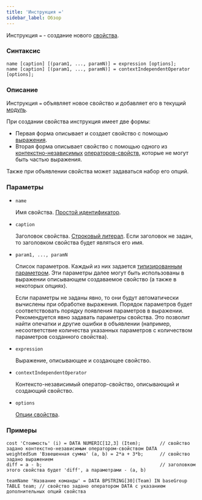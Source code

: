 ```yaml
---
title: 'Инструкция ='
sidebar_label: Обзор
---
```


Инструкция `=` - создание нового [свойства](Properties.md).

### Синтаксис

    name [caption] [(param1, ..., paramN)] = expression [options];
    name [caption] [(param1, ..., paramN)] = contextIndependentOperator [options];

### Описание

Инструкция `=` объявляет новое свойство и добавляет его в текущий [модуль](Modules.md).

При создании свойства инструкция имеет две формы:

- Первая форма описывает и создает свойство с помощью [выражения](Expression.md). 
- Вторая форма описывает свойство с помощью одного из [контекстно-независимых](Property_operators.md#contextindependent) [операторов-свойств](Property_operators.md), которые не могут быть частью выражения.

Также при объявлении свойства может задаваться набор его опций.   

### Параметры

- `name`

    Имя свойства. [Простой идентификатор](IDs.md).

- `caption`

    Заголовок свойства. [Строковый литерал](Literals.md#strliteral-broken). Если заголовок не задан, то заголовком свойства будет являться его имя.

- `param1, ..., paramN`

    Список параметров. Каждый из них задается [типизированным параметром](IDs.md#paramid-broken). Эти параметры далее могут быть использованы в выражении описывающем создаваемое свойство (а также в некоторых опциях).

    Если параметры не заданы явно, то они будут автоматически вычислены при обработке выражения. Порядок параметров будет соответствовать порядку появления параметров в выражении. Рекомендуется явно задавать параметры свойства. Это позволит найти опечатки и другие ошибки в объявлении (например, несоответствие количества указанных параметров с количеством параметров созданного свойства).

- `expression`

    Выражение, описывающее и создающее свойство. 

- `contextIndependentOperator`

    Контексто-независимый оператор-свойство, описывающий и создающий свойство. 

- `options`

    [Опции свойства](Property_options.md). 

### Примеры

```lsf
cost 'Стоимость' (i) = DATA NUMERIC[12,3] (Item);		// cвойство задано контекстно-независимым оператором-свойством DATA
weightedSum 'Взвешенная сумма' (a, b) = 2*a + 3*b; 		// cвойство задано выражением
diff = a - b; 											// заголовком этого свойства будет 'diff', а параметрами - (a, b)

teamName 'Название команды' = DATA BPSTRING[30](Team) IN baseGroup TABLE team; // свойство задано оператором DATA с указанием дополнительных опций свойства
```
